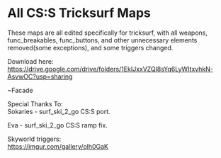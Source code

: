# All CS:S Tricksurf Maps 

These maps are all edited specifically for tricksurf, with all weapons, func_breakables, func_buttons, and other unnecessary elements removed(some exceptions), and some triggers changed. 

Download here: https://drive.google.com/drive/folders/1EkIJxxVZQl8sYq6LyWItxvhkN-AsvwOC?usp=sharing

~Facade

Special Thanks To:  
Sokaries - surf_ski_2_go CS:S port.


Eva - surf_ski_2_go CS:S ramp fix.

Skyworld triggers:  
https://imgur.com/gallery/olh0GaK  
